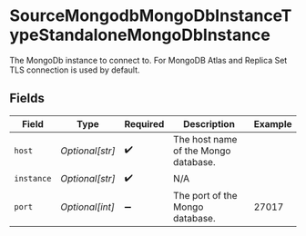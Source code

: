 # SourceMongodbMongoDbInstanceTypeStandaloneMongoDbInstance

The MongoDb instance to connect to. For MongoDB Atlas and Replica Set TLS connection is used by default.


## Fields

| Field                                | Type                                 | Required                             | Description                          | Example                              |
| ------------------------------------ | ------------------------------------ | ------------------------------------ | ------------------------------------ | ------------------------------------ |
| `host`                               | *Optional[str]*                      | :heavy_check_mark:                   | The host name of the Mongo database. |                                      |
| `instance`                           | *Optional[str]*                      | :heavy_check_mark:                   | N/A                                  |                                      |
| `port`                               | *Optional[int]*                      | :heavy_minus_sign:                   | The port of the Mongo database.      | 27017                                |
